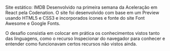 ﻿Site estático: IMDB
Desenvolvido na primeira semana da Aceleração em React pela Codenation. O site foi desenvolvido com base em um Preview
usando HTML5 e CSS3 e incorporados ícones e fonte do site Font Awesome e Google Fonts.


O desafio consistia em colocar em prática os conhecimentos vistos tanto das linguagens,
como o recurso Inspecionar do navegador para conhecer e entender como funcionavam certos recursos não vistos ainda.